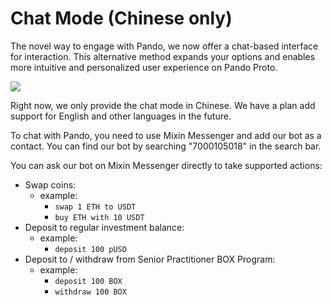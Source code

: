 # Chat Mode (Chinese only)

The novel way to engage with Pando, we now offer a chat-based interface for interaction. This alternative method expands your options and enables more intuitive and personalized user experience on Pando Proto.

![](https://pando.im/assets/v2.0.0-chat-ea69e1e6.webp)

Right now, we only provide the chat mode in Chinese. We have a plan add support for English and other languages in the future.

To chat with Pando, you need to use Mixin Messenger and add our bot as a contact. You can find our bot by searching "7000105018" in the search bar.

You can ask our bot on Mixin Messenger directly to take supported actions:

- Swap coins: 
  - example: 
    - `swap 1 ETH to USDT`
    - `buy ETH with 10 USDT`
- Deposit to regular investment balance:
  - example: 
    - `deposit 100 pUSD`
- Deposit to / withdraw from Senior Practitioner BOX Program:
  - example: 
    - `deposit 100 BOX`
    - `withdraw 100 BOX`
